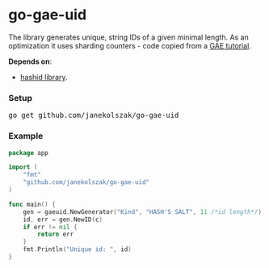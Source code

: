 # go-gae-uid

The library generates unique, string IDs of a given minimal length.
As an optimization it uses sharding counters - code copied from a [GAE tutorial](https://cloud.google.com/appengine/articles/sharding_counters).

**Depends on**:
* [hashid library](https://github.com/speps/go-hashids).

### Setup
<pre>go get github.com/janekolszak/go-gae-uid</pre>

### Example
```go
package app

import (
    "fmt"
    "github.com/janekolszak/go-gae-uid"
)

func main() {
    gen = gaeuid.NewGenerator("Kind", "HASH'S SALT", 11 /*id length*/)
    id, err = gen.NewID(c)
    if err != nil {
        return err
    }
    fmt.Println("Unique id: ", id)
}
```


